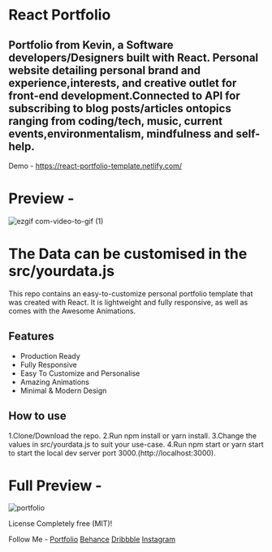 # React Portfolio 
## Portfolio from  Kevin, a Software developers/Designers built with React. Personal website detailing personal brand and experience,interests, and creative outlet for front-end development.Connected to API for subscribing to blog posts/articles ontopics ranging from coding/tech, music, current events,environmentalism, mindfulness and self-help.

Demo - https://react-portfolio-template.netlify.com/

# Preview - 
![ezgif com-video-to-gif (1)](https://user-images.githubusercontent.com/16558205/59826999-314ace00-9355-11e9-9581-92c6fd160667.gif)



# The Data can be customised in the src/yourdata.js



This repo contains an easy-to-customize personal portfolio template that was created with React. It is lightweight and fully responsive, as well as comes with the Awesome Animations.

## Features 
* Production Ready
* Fully Responsive
* Easy To Customize and Personalise
* Amazing Animations
* Minimal & Modern Design

## How to use
1.Clone/Download the repo.
2.Run npm install or yarn install.
3.Change the values in src/yourdata.js to suit your use-case.
4.Run npm start or yarn start to start the local dev server port 3000.(http://localhost:3000).

# Full Preview - 
![portfolio](https://user-images.githubusercontent.com/16558205/59826731-7d494300-9354-11e9-92dd-46f7057b6ead.png)


License
Completely free (MIT)!

Follow Me - 
[Portfolio](http://chetanverma.com/)
[Behance](https://www.behance.net/chetanverma)
[Dribbble](https://dribbble.com/chetanverma)
[Instagram](https://www.instagram.com/cv.uidesign/)






